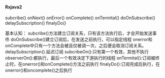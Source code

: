 #### Rxjava2
subcribe()
onNext()
onError()
onComplete()
onTermital()
doOnSubscribe()
delaySubscription()
finalyDo()

基本认知：
subcribe()方法建立订阅关系，只有该方法执行后，才会开始发送事件
doOnSubscribe()建立订阅后，在发送之前执行，可以指定线程
onerror和onComplete中只有一个方法会被且仅被调一次，之后便会取消订阅关系。
delaySubscription().延迟订阅
subcribeOn():只有第一个有效，其他不执行
observerOn():都执行，最后一个有效决定下游执行的线程
onTermital():订阅被终止时，在onerror()和onComplete()方法之前执行
finalyDo():订阅完成后执行，在onerror()和oncomplete()之后执行